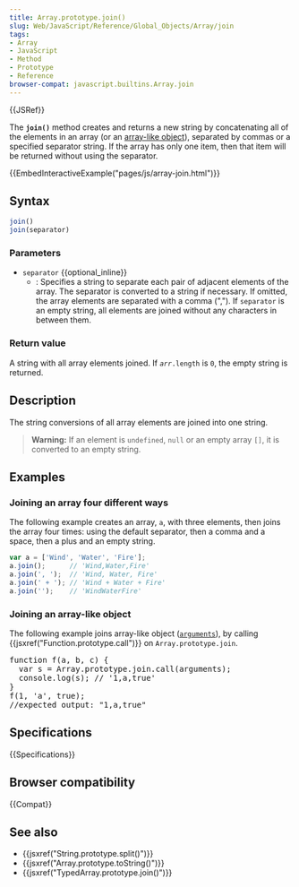 ```yaml
---
title: Array.prototype.join()
slug: Web/JavaScript/Reference/Global_Objects/Array/join
tags:
- Array
- JavaScript
- Method
- Prototype
- Reference
browser-compat: javascript.builtins.Array.join
---
```

{{JSRef}}

<span class="seoSummary">The <code><strong>join()</strong></code> method creates
and returns a new string by concatenating all of the elements in an array (or an
<a href="/en-US/docs/Web/JavaScript/Guide/Indexed_collections#Working_with_array-like_objects">array-like
object</a>), separated by commas or a specified separator string. If the array
has only one item, then that item will be returned without using the
separator.</span>

{{EmbedInteractiveExample("pages/js/array-join.html")}}

## Syntax

```js
join()
join(separator)
```

### Parameters

- `separator` {{optional_inline}}
  - : Specifies a string to separate each pair of adjacent elements of the
    array. The separator is converted to a string if necessary. If omitted, the
    array elements are separated with a comma (","). If `separator` is an empty
    string, all elements are joined without any characters in between them.

### Return value

A string with all array elements joined. If <code><em>arr</em>.length</code> is
`0`, the empty string is returned.

## Description

The string conversions of all array elements are joined into one string.

> **Warning:** If an element is `undefined`, `null` or an empty array `[]`, it
> is converted to an empty string.

## Examples

### Joining an array four different ways

The following example creates an array, `a`, with three elements, then joins the
array four times: using the default separator, then a comma and a space, then a
plus and an empty string.

```js
var a = ['Wind', 'Water', 'Fire'];
a.join();      // 'Wind,Water,Fire'
a.join(', ');  // 'Wind, Water, Fire'
a.join(' + '); // 'Wind + Water + Fire'
a.join('');    // 'WindWaterFire'
```

### Joining an array-like object

The following example joins array-like object
([`arguments`](/en-US/docs/Web/JavaScript/Reference/Functions/arguments)), by
calling {{jsxref("Function.prototype.call")}} on
`Array.prototype.join`.

<pre class="brush: js">function f(a, b, c) {
  var s = Array.prototype.join.call(arguments);
  console.log(s); // '<span class="message-body-wrapper"><span class="message-flex-body"><span class="devtools-monospace message-body"><span class="objectBox objectBox-string">1,a,true'</span></span></span></span>
}
f(1, 'a', true);
//expected output: "1,a,true"
</pre>

## Specifications

{{Specifications}}

## Browser compatibility

{{Compat}}

## See also

- {{jsxref("String.prototype.split()")}}
- {{jsxref("Array.prototype.toString()")}}
- {{jsxref("TypedArray.prototype.join()")}}
